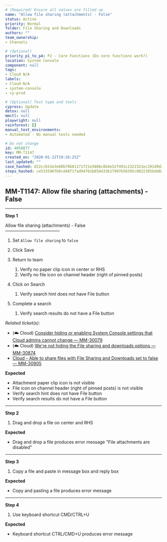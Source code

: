 ```yaml
---
# (Required) Ensure all values are filled up
name: "Allow file sharing (attachments) - False"
status: Active
priority: Normal
folder: File Sharing and Downloads
authors: ""
team_ownership: 
- Channels

# (Optional)
priority_p1_to_p4: P2 - Core Functions (Do core functions work?)
location: System Console
component: null
tags: 
- Cloud N/A
labels: 
- Cloud-N/A
- system-console
- cy-prod

# (Optional) Test type and tools
cypress: Update
detox: null
mmctl: null
playwright: null
rainforest: []
manual_test_environments: 
- Automated - No manual tests needed

# Do not change
id: 4058877
key: MM-T1147
created_on: "2020-01-22T19:26:25Z"
last_updated: ""
case_hashed: d22ccb53e3e80b70b81171721e5086c8b4e52f401c2322321ec291d9d2f9123a7e04248f5839b7477efab4a0fbc38dea
steps_hashed: ce533596fb9cd48f1fad94761b858433617997b58395c0022385bdd8ad02ec0fbf47b39c625fed21b0dd5fb88b41b650
---
```


<!-- (Auto-generated) Based on frontmatter's "key" and "name" -->

## MM-T1147: Allow file sharing (attachments) - False

---

**Step 1**

Allow file sharing (attachments) - False\
–––––––––––––––––––––––––

1. Set `Allow file sharing` to `false`

2. Click Save

3. Return to team

   1. Verify no paper clip icon in center or RHS
   2. Verify no file icon on channel header (right of pinned posts)

4. Click on Search

   1. Verify search hint does not have File button

5. Complete a search

   1. Verify search results do not have a File button

_Related ticket(s):_

- (☁️ Cloud) [Consider hiding or enabling System Console settings that Cloud admins cannot change — MM-30079](https://mattermost.atlassian.net/browse/MM-30079)
- (☁️ Cloud) [We're not hiding the File sharing and downloads options — MM-30874](https://mattermost.atlassian.net/browse/MM-30874)
- [Cloud - Able to share files with File Sharing and Downloads set to false — MM-30905](https://mattermost.atlassian.net/browse/MM-30905)

**Expected**

- Attachment paper clip icon is not visible
- File icon on channel header (right of pinned posts) is not visible
- Verify search hint does not have File button
- Verify search results do not have a File button

---

**Step 2**

1. Drag and drop a file on center and RHS

**Expected**

- Drag and drop a file produces error message "File attachments are disabled"

---

**Step 3**

1. Copy a file and paste in message box and reply box

**Expected**

- Copy and pasting a file produces error message

---

**Step 4**

1. Use keyboard shortcut CMD/CTRL+U

**Expected**

- Keyboard shortcut CTRL/CMD+U produces error message
